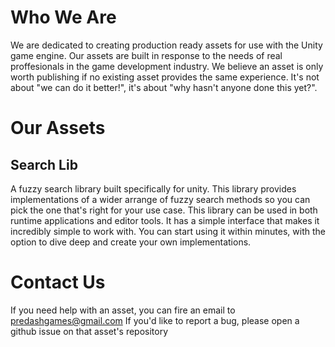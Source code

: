 # Who We Are
We are dedicated to creating production ready assets for use with the Unity game engine. Our assets are built in response to the needs of real proffesionals in the game development industry. We believe an asset is only worth publishing if no existing asset provides the same experience. It's not about "we can do it better!", it's about "why hasn't anyone done this yet?".

# Our Assets

## Search Lib
A fuzzy search library built specifically for unity. This library provides implementations of a wider arrange of fuzzy search methods so you can pick the one that's right for your use case. This library can be used in both runtime applications and editor tools. It has a simple interface that makes it incredibly simple to work with. You can start using it within minutes, with the option to dive deep and create your own implementations.

# Contact Us
If you need help with an asset, you can fire an email to predashgames@gmail.com
If you'd like to report a bug, please open a github issue on that asset's repository
